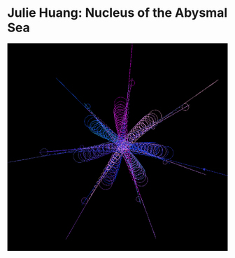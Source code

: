 
<h1>Julie Huang: Nucleus of the Abysmal Sea</h1>
<img src="https://github.com/juliehuang256/TurtleArtDesign/blob/master/Nucleus_of_the_Abysmal_Sea.png">
